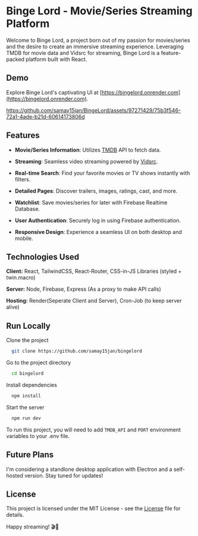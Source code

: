 # Binge Lord - Movie/Series Streaming Platform


Welcome to Binge Lord, a project born out of my passion for movies/series and the desire to create an immersive streaming experience. Leveraging TMDB for movie data and Vidsrc for streaming, Binge Lord is a feature-packed platform built with React.


## Demo

Explore Binge Lord's captivating UI at [https://bingelord.onrender.com](https://bingelord.onrender.com).



https://github.com/samay15jan/BingeLord/assets/97271429/75b3f546-72a1-4ade-b21d-60614173806d



## Features


- **Movie/Series Information**: Utilizes [TMDB](https://developer.themoviedb.org/docs/getting-started) API to fetch data.

- **Streaming**: Seamless video streaming powered by [Vidsrc](https://vidsrc.me/).
  
- **Real-time Search**: Find your favorite movies or TV shows instantly with filters.
  
- **Detailed Pages**: Discover trailers, images, ratings, cast, and more.
  
- **Watchlist**: Save movies/series for later with Firebase Realtime Database.
  
- **User Authentication**: Securely log in using Firebase authentication.

- **Responsive Design**: Experience a seamless UI on both desktop and mobile.


## Technologies Used


**Client:** React, TailwindCSS, React-Router, CSS-in-JS Libraries (styled + twin.macro)

**Server:** Node, Firebase, Express (As a proxy to make API calls)

**Hosting:** Render(Seperate Client and Server), Cron-Job (to keep server alive)


## Run Locally


Clone the project

```bash
  git clone https://github.com/samay15jan/bingelord
```

Go to the project directory

```bash
  cd bingelord
```

Install dependencies

```bash
  npm install
```

Start the server

```bash
  npm run dev
```

To run this project, you will need to add `TMDB_API` and `PORT` environment variables to your .env file.


## Future Plans

I'm considering a standlone desktop application with Electron and a self-hosted version. Stay tuned for updates!


## License
This project is licensed under the MIT License - see the  [License](https://github.com/samay15jan/BingeLord/blob/main/LICENSE) file for details.


Happy streaming! 🎬🍿
